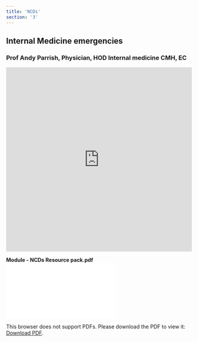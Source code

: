 ```yaml
---
title: 'NCDs'
section: '3'
---
```

## Internal Medicine emergencies 
### Prof Andy Parrish, Physician, HOD Internal medicine CMH, EC 
<iframe width="100%" height="500" src="https://www.youtube.com/embed/HB6BAmTDink" title="RO2022 Internal Medicine Emergencies in Rural Prof Andy Parrish" frameborder="0" allow="accelerometer; autoplay; clipboard-write; encrypted-media; gyroscope; picture-in-picture" allowfullscreen></iframe>

**Module - NCDs Resource pack.pdf**
<object data="/pdfs/PORTAL/ncd/RO2022 Module NCDs Resource pack.pdf" type="application/pdf" width="100%" height="800px">
    <embed src="/pdfs/PORTAL/ncd/RO2022 Module NCDs Resource pack.pdf">
        <p>This browser does not support PDFs. Please download the PDF to view it: <a href="/pdfs/PORTAL/ncd/RO2022 Module NCDs Resource pack.pdf">Download PDF</a>.</p>
    </embed>
</object>

<!--
    This is a comment and is not displayed on the website. Do not alter this text between arrows (->).
    To change the content in this file, simply retype/ copy+paste any text above, as you would in a normal text file/ word document.

    Do not change the "title:" title, or the ---. Only change the text inside '' for that section.

    The hashtag ( # ) symbols followed by a space and then text show a heading. The more #s you have, the smaller/"less important" the heading. You can add up to 6 # but we suggest max 4 #. make sure each heading is on a separate line.

    The text surrounded by double  stars ( ** ) with no space show bold text.

    <iframe> is the code for a youtube video. To link a youtube video, go onto youtube, right click on the video when watching it, and select **"Copy embed code"**, paste what you copied EXACTLY into the markdown file. OR, watch this tutorial: https://www.youtube.com/watch?v=vGHrJDmepI0 

    PDF of a learning portal page:
    
    <object data="/pdfs/PORTAL/[FILE PATH TO YOUR PDF]" type="application/pdf" width="100%" height="800px">
        <embed src="/pdfs/PORTAL/[FILE PATH TO YOUR PDF]">
            <p>This browser does not support PDFs. Please download the PDF to view it: <a href="/pdfs/PORTAL/[FILE PATH TO YOUR PDF]">Download PDF</a>.</p>
        </embed>
    </object> 

    Please refer to the "HOW TO USE" or "HOW TO USE SHORT" files for more information.
 -->